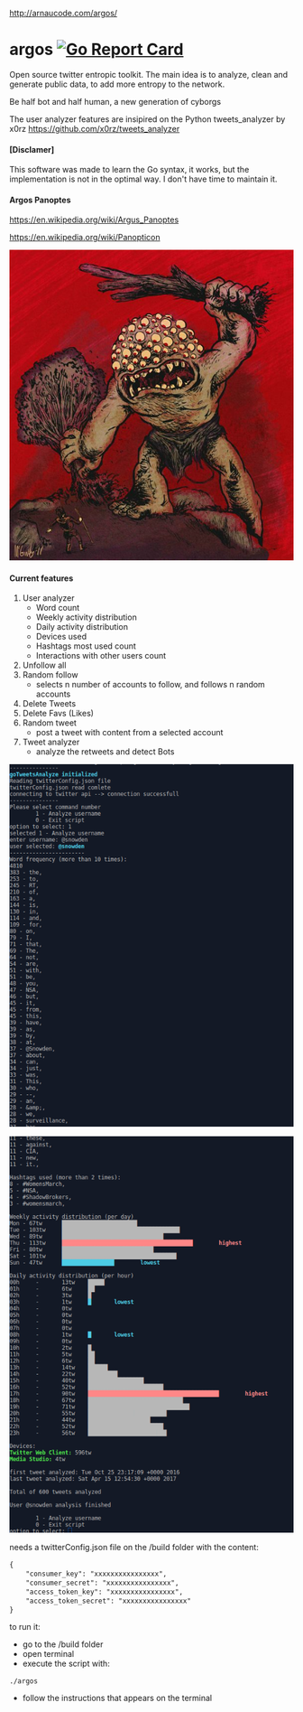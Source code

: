 http://arnaucode.com/argos/

# argos [![Go Report Card](https://goreportcard.com/badge/github.com/arnaucode/argos)](https://goreportcard.com/report/github.com/arnaucode/argos)
Open source twitter entropic toolkit. The main idea is to analyze, clean and generate public data, to add more entropy to the network.

Be half bot and half human, a new generation of cyborgs

The user analyzer features are insipired on the Python tweets_analyzer by x0rz https://github.com/x0rz/tweets_analyzer

#### [Disclamer]
This software was made to learn the Go syntax, it works, but the implementation is not in the optimal way. I don't have time to maintain it.

#### Argos Panoptes
https://en.wikipedia.org/wiki/Argus_Panoptes

https://en.wikipedia.org/wiki/Panopticon


![Argos](https://raw.githubusercontent.com/arnaucode/argos/master/argos.jpg "argos")


#### Current features
1. User analyzer
    - Word count
    - Weekly activity distribution
    - Daily activity distribution
    - Devices used
    - Hashtags most used count
    - Interactions with other users count
2. Unfollow all
3. Random follow
    - selects n number of accounts to follow, and follows n random accounts
4. Delete Tweets
5. Delete Favs (Likes)
6. Random tweet
    - post a tweet with content from a selected account
7. Tweet analyzer
    - analyze the retweets and detect Bots

![screen](https://raw.githubusercontent.com/arnaucode/argos/master/screen3.png "screen")

![screen](https://raw.githubusercontent.com/arnaucode/argos/master/screen2.png "screen")

needs a twitterConfig.json file on the /build folder with the content:
```
{
    "consumer_key": "xxxxxxxxxxxxxxxx",
    "consumer_secret": "xxxxxxxxxxxxxxxx",
    "access_token_key": "xxxxxxxxxxxxxxxx",
    "access_token_secret": "xxxxxxxxxxxxxxxx"
}

```

to run it:
- go to the /build folder
- open terminal
- execute the script with:
```
./argos
```
- follow the instructions that appears on the terminal
